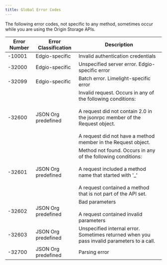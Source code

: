 ```yaml
---
title: Global Error Codes
---
```

The following error codes, not specific to any method, sometimes occur while you are using the Origin Storage APIs.


| Error Number | Error Classification | Description |
| --- | --- | --- |
| \-10001 | Edgio-specific | Invalid authentication credentials |
| \-32000 | Edgio-specific | Unspecified server error. Edgio-specific error |
| \-32099 | Edgio-specific | Batch error. Limelight-specific error |
| \-32600 | JSON Org predefined | Invalid request. Occurs in any of the following conditions:<br /><br />A request did not contain 2.0 in the jsonrpc member of the Request object.<br /><br />A request did not have a method member in the Request object. |
| \-32601 | JSON Org predefined | Method not found. Occurs in any of the following conditions:<br /><br />A request included a method name that started with '\_'<br /><br />A request contained a method that is not part of the API set. |
| \-32602 | JSON Org predefined | Bad parameters<br /><br />A request contained invalid parameters |
| \-32603 | JSON Org predefined | Unspecified internal error. Sometimes returned when you pass invalid parameters to a call. |
| \-32700 | JSON Org predefined | Parsing error |

